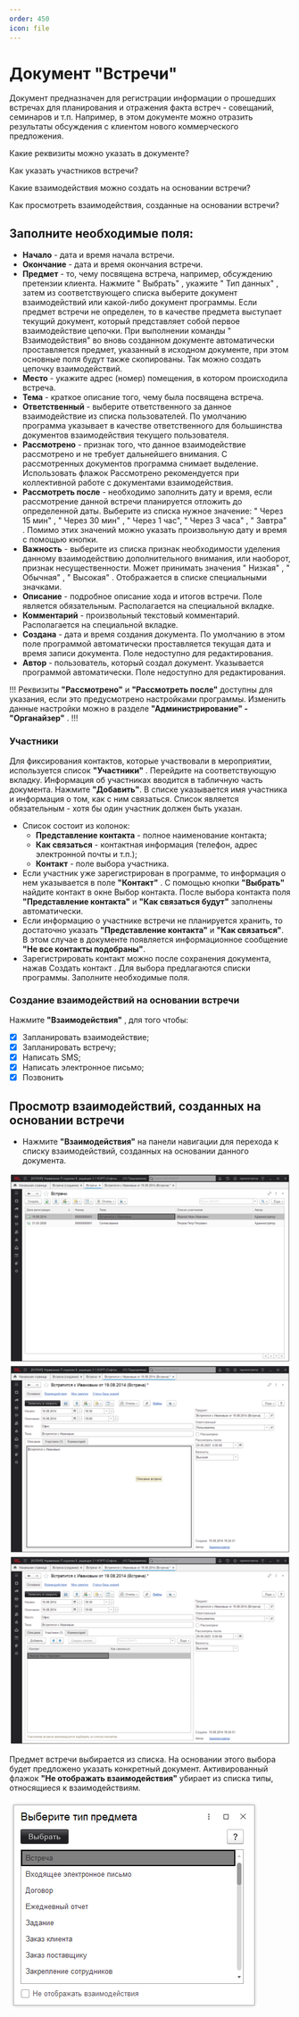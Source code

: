 ```yaml
---
order: 450
icon: file
---
```


# Документ "Встречи"
Документ предназначен для регистрации информации о прошедших встречах для планирования и отражения факта встреч - совещаний, семинаров и т.п. Например, в этом документе можно отразить результаты обсуждения с клиентом нового коммерческого предложения.

Какие реквизиты можно указать в документе?

Как указать участников встречи?

Какие взаимодействия можно создать на основании встречи?

Как просмотреть взаимодействия, созданные на основании встречи?

## Заполните необходимые поля:

* **Начало** - дата и время начала встречи.  
* **Окончание** - дата и время окончания встречи.   
* **Предмет** - то, чему посвящена встреча, например, обсуждению претензии клиента. Нажмите " Выбрать" , укажите " Тип данных" , затем из соответствующего списка выберите документ взаимодействий или какой-либо документ программы. Если предмет встречи не определен, то в качестве предмета выступает текущий документ, который представляет собой первое взаимодействие цепочки. При выполнении команды " Взаимодействия" во вновь созданном документе автоматически проставляется предмет, указанный в исходном документе, при этом основные поля будут также скопированы. Так можно создать цепочку взаимодействий.   
* **Место** - укажите адрес (номер) помещения, в котором происходила встреча.   
* **Тема** - краткое описание того, чему была посвящена встреча.   
* **Ответственный** - выберите ответственного за данное взаимодействие из списка пользователей. По умолчанию программа указывает в качестве ответственного для большинства документов взаимодействия текущего пользователя.   
* **Рассмотрено** - признак того, что данное взаимодействие рассмотрено и не требует дальнейшего внимания. С рассмотренных документов программа снимает выделение. Использовать флажок Рассмотрено рекомендуется при коллективной работе с документами взаимодействия.  
* **Рассмотреть после** - необходимо заполнить дату и время, если рассмотрение данной встречи планируется отложить до определенной даты. Выберите из списка нужное значение: " Через 15 мин" , " Через 30 мин" , " Через 1 час", " Через 3 часа" , " Завтра" . Помимо этих значений можно указать произвольную дату и время с помощью кнопки.  
* **Важность** - выберите из списка признак необходимости уделения данному взаимодействию дополнительного внимания, или наоборот, признак несущественности. Может принимать значения " Низкая" , " Обычная" , " Высокая" . Отображается в списке специальными значками.    
* **Описание** - подробное описание хода и итогов встречи. Поле является обязательным. Располагается на специальной вкладке.   
* **Комментарий** - произвольный текстовый комментарий. Располагается на специальной вкладке.   
* **Создана** - дата и время создания документа. По умолчанию в этом поле программой автоматически проставляется текущая дата и время записи документа. Поле недоступно для редактирования.   
* **Автор** - пользователь, который создал документ. Указывается программой автоматически. Поле недоступно для редактирования.   

!!!
Реквизиты **"Рассмотрено"** и **"Рассмотреть после"** доступны для указания, если это предусмотрено настройками программы. Изменить данные настройки можно в разделе **"Администрирование" - "Органайзер"** .
!!!

### Участники

Для фиксирования контактов, которые участвовали в мероприятии, используется список **"Участники"** . Перейдите на соответствующую вкладку. Информация об участниках вводится в табличную часть документа. Нажмите **"Добавить"**. В списке указывается имя участника и информация о том, как с ним связаться. Список является обязательным - хотя бы один участник должен быть указан.
 
* Список состоит из колонок:   
    * **Представление контакта** - полное наименование контакта;   
    * **Как связаться** - контактная информация (телефон, адрес электронной почты и т.п.);   
    * **Контакт** - поле выбора участника.  
* Если участник уже зарегистрирован в программе, то информация о нем указывается в поле **"Контакт"** . С помощью кнопки **"Выбрать"** найдите контакт в окне Выбор контакта. После выбора контакта поля **"Представление контакта"** и **"Как связаться будут"** заполнены автоматически.    
* Если информацию о участнике встречи не планируется хранить, то достаточно указать **"Представление контакта"** и **"Как связаться"**. В этом случае в документе появляется информационное сообщение **"Не все контакты подобраны"**.  
* Зарегистрировать контакт можно после сохранения документа, нажав Создать контакт . Для выбора предлагаются списки программы. Заполните необходимые поля.  

### Создание взаимодействий на основании встречи   
Нажмите **"Взаимодействия"** , для того чтобы:

* [x] Запланировать взаимодействие;
* [x] Запланировать встречу;
* [x] Написать SMS;
* [x] Написать электронное письмо;
* [x] Позвонить

## Просмотр взаимодействий, созданных на основании встречи

* Нажмите **"Взаимодействия"** на панели навигации для перехода к списку взаимодействий, созданных на основании данного документа.

![01_ДокументВстречи](static/01_ДокументВстречи.png)
![02_ДокументВстречи](static/02_ДокументВстречи.png)
![03_ДокументВстречи](static/03_ДокументВстречи.png)

Предмет встречи выбирается из списка. На основании этого выбора будет предложено указать конкретный документ. Активированный флажок **"Не отображать взаимодействия"** убирает из списка типы, относящиеся к взаимодействиям.

![04_ДокументВстречи](static/04_ДокументВстречи.png)